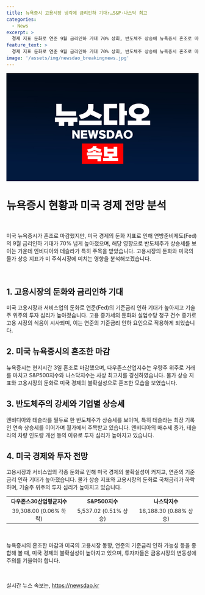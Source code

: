 ```yaml
---
title: 뉴욕증시 고용시장 냉각에 금리인하 기대↑…S&P·나스닥 최고
categories:
  - News
excerpt: >
  경제 지표 둔화로 연준 9월 금리인하 기대 70% 상회, 반도체주 상승에 뉴욕증시 혼조로 마감. 다우존스 약보합, S&P500·나스닥지수는 최고치 경신. 미국 고용둔화로 인한 금리인하 기대 상승, 연준 기준금리 72.6%로 예상. 엔비디아·테슬라 주가 상승, 반도체주 강세. 테슬라 목표주가 상향 조정과 관련해 월가 의견 엇갈림.
feature_text: >
  경제 지표 둔화로 연준 9월 금리인하 기대 70% 상회, 반도체주 상승에 뉴욕증시 혼조로 마감. 다우존스 약보합, S&P500·나스닥지수는 최고치 경신. 미국 고용둔화로 인한 금리인하 기대 상승, 연준 기준금리 72.6%로 예상. 엔비디아·테슬라 주가 상승, 반도체주 강세. 테슬라 목표주가 상향 조정과 관련해 월가 의견 엇갈림.
image: '/assets/img/newsdao_breakingnews.jpg'
---
```


<p><img src="/assets/img/newsdao_breakingnews.jpg" alt="pcversion 속보" /></p>

<h1 data-ke-size="size26"><b>뉴욕증시 현황과 미국 경제 전망 분석</b></h1>

<p data-ke-size="size16">&nbsp;</p>

<p>미국 뉴욕증시가 혼조로 마감했지만, 미국 경제의 둔화 지표로 인해 연방준비제도(Fed)의 9월 금리인하 기대가 70% 넘게 높아졌으며, 해당 영향으로 반도체주가 상승세를 보이는 가운데 엔비디아와 테슬라가 특히 주목을 받았습니다. 고용시장의 둔화와 미국의 물가 상승 지표가 미 주식시장에 미치는 영향을 분석해보겠습니다.</p>

<p data-ke-size="size16">&nbsp;</p>

<h2 data-ke-size="size22">1. <b>고용시장의 둔화와 금리인하 기대</b></h2>

<p data-ke-size="size16">미국 고용시장과 서비스업의 둔화로 연준(Fed)의 기준금리 인하 기대가 높아지고 기술주 위주의 투자 심리가 높아졌습니다. 고용 증가세의 둔화와 실업수당 청구 건수 증가로 고용 시장의 식음이 시사되며, 이는 연준의 기준금리 인하 요인으로 작용하게 되었습니다.</p>

<h2 data-ke-size="size22">2. <b>미국 뉴욕증시의 혼조한 마감</b></h2>

<p data-ke-size="size16">뉴욕증시는 현지시간 3일 혼조로 마감했으며, 다우존스산업지수는 우량주 위주로 거래를 마치고 S&P500지수와 나스닥지수는 사상 최고치를 경신하였습니다. 물가 상승 지표와 고용시장의 둔화로 미국 경제의 불확실성으로 혼조한 모습을 보였습니다.</p>

<h2 data-ke-size="size22">3. <b>반도체주의 강세와 기업별 상승세</b></h2>

<p data-ke-size="size16">엔비디아와 테슬라를 필두로 한 반도체주가 상승세를 보이며, 특히 테슬라는 최장 기록인 연속 상승세를 이어가며 월가에서 주목받고 있습니다. 엔비디아의 매수세 증가, 테슬라의 차량 인도량 개선 등의 이유로 투자 심리가 높아지고 있습니다.</p>

<h2 data-ke-size="size22">4. <b>미국 경제와 투자 전망</b></h2>

<p data-ke-size="size16">고용시장과 서비스업의 각종 둔화로 인해 미국 경제의 불확실성이 커지고, 연준의 기준금리 인하 기대가 높아졌습니다. 물가 상승 지표와 고용시장의 둔화로 국채금리가 하락하며, 기술주 위주의 투자 심리가 높아지고 있습니다.</p>

<table>
    <tbody>
        <tr>
            <td style="text-align: center; height: 17px;"><b>다우존스30산업평균지수</b></td>
            <td style="text-align: center; height: 17px;"><b>S&P500지수</b></td>
            <td style="text-align: center; height: 17px;"><b>나스닥지수</b></td>
        </tr>
        <tr>
            <td style="text-align: center; height: 17px;">39,308.00 (0.06% 하락)</td>
            <td style="text-align: center; height: 17px;">5,537.02 (0.51% 상승)</td>
            <td style="text-align: center; height: 17px;">18,188.30 (0.88% 상승)</td>
        </tr>
    </tbody>
</table>

<p data-ke-size="size16">&nbsp;</p>

<p>뉴욕증시의 혼조한 마감과 미국의 고용시장 동향, 연준의 기준금리 인하 가능성 등을 종합해 볼 때, 미국 경제의 불확실성이 높아지고 있으며, 투자자들은 금융시장의 변동성에 주의를 기울여야 합니다.</p>

<p data-ke-size="size16">&nbsp;</p>
실시간 뉴스 속보는, <a href="https://newsdao.kr" rel="dofollow">https://newsdao.kr</a>


